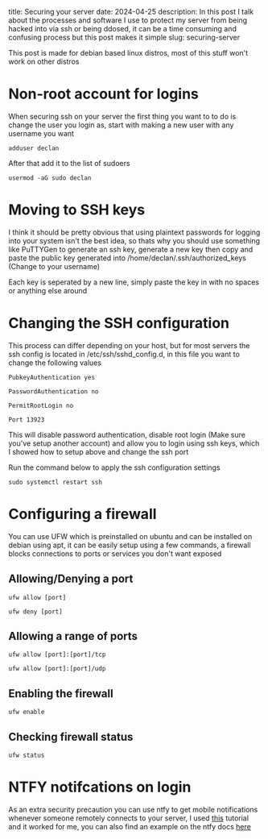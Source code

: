 title: Securing your server
date: 2024-04-25
description: In this post I talk about the processes and software I use to protect my server from being hacked into via ssh or being ddosed, it can be a time consuming and confusing process but this post makes it simple
slug: securing-server

This post is made for debian based linux distros, most of this stuff won't work on other distros

# Non-root account for logins
When securing ssh on your server the first thing you want to to do is change the user you login as, start with making a new user with any username you want

``
adduser declan
``

After that add it to the list of sudoers

``
usermod -aG sudo declan
``

# Moving to SSH keys
I think it should be pretty obvious that using plaintext passwords for logging into your system isn't the best idea, so thats why you should use something like PuTTYGen to generate an ssh key, generate a new key then copy and paste the public key generated into /home/declan/.ssh/authorized_keys (Change to your username)

Each key is seperated by a new line, simply paste the key in with no spaces or anything else around

# Changing the SSH configuration
This process can differ depending on your host, but for most servers the ssh config is located in /etc/ssh/sshd_config.d, in this file you want to change the following values

```
PubkeyAuthentication yes
```

```
PasswordAuthentication no
```

```
PermitRootLogin no
```

```
Port 13923
```

This will disable password authentication, disable root login (Make sure you've setup another account) and allow you to login using ssh keys, which I showed how to setup above and change the ssh port

Run the command below to apply the ssh configuration settings

```
sudo systemctl restart ssh
```

# Configuring a firewall
You can use UFW which is preinstalled on ubuntu and can be installed on debian using apt, it can be easily setup using a few commands, a firewall blocks connections to ports or services you don't want exposed

## Allowing/Denying a port

```
ufw allow [port]
```

```
ufw deny [port]
```

## Allowing a range of ports

```
ufw allow [port]:[port]/tcp
```

```
ufw allow [port]:[port]/udp
```

## Enabling the firewall

```
ufw enable
```

## Checking firewall status

```
ufw status
```

# NTFY notifcations on login
As an extra security precaution you can use ntfy to get mobile notifications whenever someone remotely connects to your server, I used [this](https://paramdeo.com/blog/enabling-ssh-login-notifications-using-ntfy) tutorial and it worked for me, you can also find an example on the ntfy docs [here](https://docs.ntfy.sh/examples/#ssh-login-alerts)